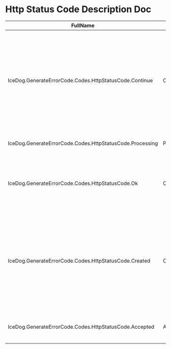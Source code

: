 # Http Status Code Description Doc

|FullName|Name|Value|Note|
|-|-|-|-|
|IceDog.GenerateErrorCode.Codes.HttpStatusCode.Continue|Continue|100|客户端应当继续发送请求。这个临时响应是用来通知客户端它的部分请求已经被服务器接收，且仍未被拒绝。|
|IceDog.GenerateErrorCode.Codes.HttpStatusCode.Processing|Processing|102|代表处理将被继续执行。|
|IceDog.GenerateErrorCode.Codes.HttpStatusCode.Ok|Ok|200|请求已成功，请求所希望的响应头或数据体将随此响应返回。|
|IceDog.GenerateErrorCode.Codes.HttpStatusCode.Created|Created|201|请求已经被实现，而且有一个新的资源已经依据请求的需要而创建，且其URI已经随Location头信息返回。|
|IceDog.GenerateErrorCode.Codes.HttpStatusCode.Accepted|Accepted|202|服务器已接受请求，但尚未处理。|
